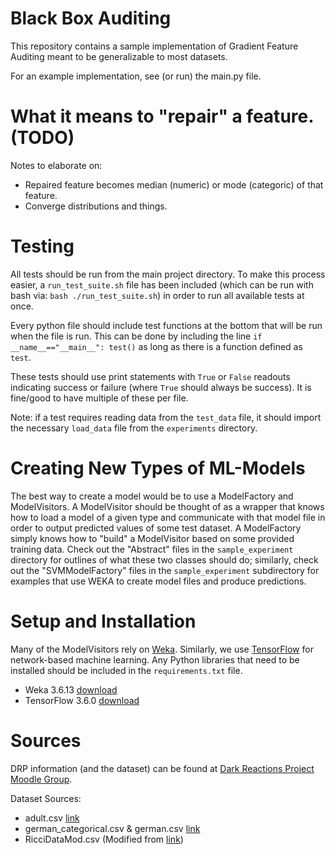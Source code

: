 # Black Box Auditing

This repository contains a sample implementation of Gradient Feature Auditing meant to be generalizable to most datasets.

For an example implementation, see (or run) the main.py file.

# What it means to "repair" a feature. (TODO)

Notes to elaborate on:
- Repaired feature becomes median (numeric) or mode (categoric) of that feature.
- Converge distributions and things.

# Testing

All tests should be run from the main project directory. To make this process easier, a `run_test_suite.sh` file has been included (which can be run with bash via: `bash ./run_test_suite.sh`) in order to run all available tests at once.

Every python file should include test functions at the bottom that will be run when the file is run. This can be done by including the line `if __name__=="__main__": test()` as long as there is a function defined as `test`.

These tests should use print statements with `True` or `False` readouts indicating success or failure (where `True` should always be success). It is fine/good to have multiple of these per file.

Note: if a test requires reading data from the `test_data` file, it should import the necessary `load_data` file from the `experiments` directory.

# Creating New Types of ML-Models

The best way to create a model would be to use a ModelFactory and ModelVisitors. A ModelVisitor should be thought of as a wrapper that knows how to load a model of a given type and communicate with that model file in order to output predicted values of some test dataset. A ModelFactory simply knows how to "build" a ModelVisitor based on some provided training data. Check out the "Abstract" files in the `sample_experiment` directory for outlines of what these two classes should do; similarly, check out the "SVMModelFactory" files in the `sample_experiment` subdirectory for examples that use WEKA to create model files and produce predictions.

# Setup and Installation

Many of the ModelVisitors rely on [Weka](http://www.cs.waikato.ac.nz/ml/weka/). Similarly, we use [TensorFlow]() for network-based machine learning. Any Python libraries that need to be installed should be included in the `requirements.txt` file.

- Weka 3.6.13 [download](http://www.cs.waikato.ac.nz/ml/weka/downloading.html)
- TensorFlow 3.6.0 [download](https://www.tensorflow.org/versions/0.6.0/get_started/os_setup.html)


# Sources

DRP information (and the dataset) can be found at [Dark Reactions Project Moodle Group](https://moodlegroups.haverford.edu/course/view.php?id=65).

Dataset Sources:
 - adult.csv [link](https://archive.ics.uci.edu/ml/datasets/Adult)
 - german_categorical.csv & german.csv [link](https://archive.ics.uci.edu/ml/datasets/Statlog+(German+Credit+Data))
 - RicciDataMod.csv (Modified from [link](http://www.amstat.org/publications/jse/v18n3/RicciData.csv))
